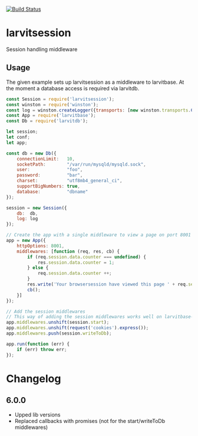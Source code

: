 [![Build Status](https://github.com/larvit/larvitsession/actions/workflows/ci.yml/badge.svg)](https://github.com/larvit/larvitsession/actions)

# larvitsession

Session handling middleware

## Usage

The given example sets up larvitsession as a middleware to larvitbase. At the moment a database access is required via larvitdb.

```javascript
const Session = require('larvitsession');
const winston = require('winston');
const log = winston.createLogger({transports: [new winston.transports.Console()]});
const App = require('larvitbase');
const Db = require('larvitdb');

let session;
let conf;
let app;

const db = new Db({
	connectionLimit:   10,
	socketPath:        "/var/run/mysqld/mysqld.sock",
	user:              "foo",
	password:          "bar",
	charset:           "utf8mb4_general_ci",
	supportBigNumbers: true,
	database:          "dbname"
});

session = new Session({
	db:  db,
	log: log
});

// Create the app with a single middleware to view a page on port 8001
app = new App({
	httpOptions: 8001,
	middlewares: [function (req, res, cb) {
		if (req.session.data.counter === undefined) {
			res.session.data.counter = 1;
		} else {
			req.session.data.counter ++;
		}
		res.write('Your browsersession have viewed this page ' + req.session.data.counter + ' time(s)');
		cb();
	}]
});

// Add the session middlewares
// This way of adding the session middlewares works well on larvitbase-www as well, when there are many middlewares
app.middlewares.unshift(session.start);
app.middlewares.unshift(request('cookies').express());
app.middlewares.push(session.writeToDb);

app.run(function (err) {
	if (err) throw err;
});
```

# Changelog
## 6.0.0
- Upped lib versions
- Replaced callbacks with promises (not for the start/writeToDb middlewares)